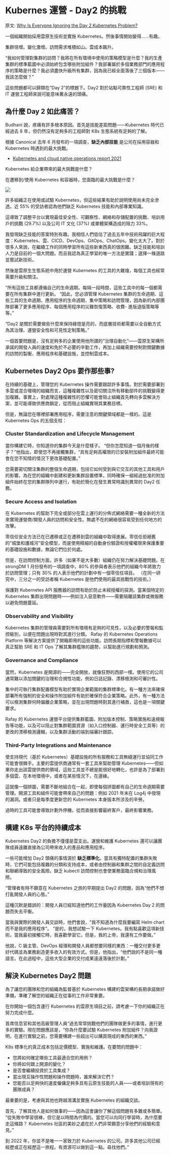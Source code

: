 # Kubernes 運營 - Day2 的挑戰

原文: [Why Is Everyone Ignoring the Day 2 Kubernetes Problem?](https://thenewstack.io/why-is-everyone-ignoring-the-day-2-kubernetes-problem/)

一個組織開始採用雲原生技術並實施 Kubernetes。然後事情開始變得……有趣。

集群倍增。變化激增。訪問需求堆積如山。雲成本飆升。

“我如何管理對集群的訪問？我將在所有環境中使用的策略模型是什麼？我的生產集群的標準藍圖中必須始終包含哪些附加組件？我部署屬於多個業務部門的應用程序的策略是什麼？我必須盡快升級所有集群，因為我已經全面落後了三個版本——我該怎麼做？”

這些問題都可以歸類在“Day 2”的標題下。Day2 對於站點可靠性工程師 (SRE) 和 IT 運營工程師來說可能意味著永遠的頭痛。

## 為什麼 Day 2 如此痛苦？

Budhani 說，疼痛有許多根本原因。首先是技能差距問題——Kubernetes 時代已經過去 8 年，但仍然沒有足夠多的工程師對 K8s 生態系統有足夠的了解。

根據 Canonical 去年 6 月發布的一項調查，**缺乏內部技能** 是公司在採用容器和 Kubernetes 時遇到的最大挑戰。

- [Kubernetes and cloud native operations report 2021](https://juju.is/cloud-native-kubernetes-usage-report-2021#what-are-the-top-challenges-kubernetes-brings-to-businesses)

Kubernetes 給企業帶來的最大挑戰是什麼？

在遷移到/使用 Kubernetes 和容器時，您面臨的最大挑戰是什麼？

![](./assets/k8s-top-challenge.png)

許多組織正在使用或試驗 Kubernetes，但這些結果有助於說明使用尚未完全滲透。近 55% 的受訪者認為他們缺乏 Kubernetes 技能和內部專業知識。

這導致了調整平台以實現最佳安全性、可觀察性、網絡和存儲配置的挑戰、培訓用戶的挑戰 (29.7%) 以及公司 IT 文化 (37%) 或單體架構造成的阻力 33%。

我發現缺乏技能的答案特別有趣。我相信人們低估了過去五年中技術飛躍的巨大程度：Kubernetes、雲、CICD、DevOps、GitOps、ChatOps。變化太大了。對於很多人來說，在繼續工作的同時學習所有這些新東西真的很困難。缺乏技能和培訓人力是目前的一個大問題。而且我認為真正學習的唯一方法是實踐；選擇一條道路並嘗試新技術。


然後是雲原生生態系統中用於運營 Kubernetes 的工具的大雜燴，每個工具也經常需要升級和關注。

“所有這些工具都遵循自己的生命週期。每隔一段時間，這些工具中的每一個都需要在所有集群中進行更新。 “因此，您必須管理 Kubernetes 集群的生命週期、這些工具的生命週期、應用程序的生命週期、集中策略和訪問管理，因為新的內部團隊部署了更多應用程序、每個應用程序的災難恢復策略、收費- 進版退版策略等等。”

“Day2 是關於需要做些什麼來保持綠燈是亮的，而底層技術都需要以全自動方式為其治理、運營安全性和可見性定制策略。”

一個首要問題是，沒有足夠多的企業使用他所謂的“治理自動化”——雲原生架構所承諾的開發人員的速度和免於不必要的辛勤工作，再加上組織需要控制對關鍵數據的訪問的製衡、應用程序和基礎設施，並控制雲成本。

## Kubernetes Day2 Ops 要作那些事?

在持續的基礎上，管理您的 Kubernetes 操作需要跟踪許多事情。對於需要部署到多雲或混合環境的組織而言，這種複雜性以及密切關注所有移動部件的挑戰變得更加複雜。事實上，對處理這種複雜性的恐懼可能會阻止組織首先轉向多雲解決方案，並可能導致供應商鎖定，從而阻止組織實現其業務目標。

但是，無論您在哪裡部署應用程序，需要注意的關鍵領域都是一樣的。這是 Kubernetes Ops 的五個支柱：

### Cluster Standardization and Lifecycle Management

當你構建它時，你知道你的集群今天是什麼樣子。 “但你怎麼知道一個月後的樣子？”他指出，即使您不再接觸集群，“具有足夠高權限的已安裝附加組件最終可能會在您不知情的情況下更改基礎配置。”

您需要密切關注集群的整個生命週期，包括它如何受到與它交互的其他工具和用戶的影響。為在您的組織中創建和更新集群設置標準，同時確保一組經過批准的附加組件始終在您的集群隊列中運行，有助於簡化在發生異常時識別異常的 Day2 任務。

### Secure Access and Isolation

在 Kubernetes 的幫助下完全或部分在雲上運行的分佈式網絡需要一種全新的方法來實現運營商/開發人員的訪問和安全性。無處不在的網絡很容易受到任何地方的攻擊。

零信任安全方法已在已遷移或正在遷移到雲的組織中取得進展。零信任拒絕舊的“城堡和護城河”安全模型，而是使用精細的自動身份驗證和授權權限來保護重要的基礎設施和數據，無論它們位於何處。

但是，在訪問控制方面，許多（如果不是大多數）組織仍在努力解決基礎問題。在 strongDM 1 月份發布的一項調查中，80% 的參與者表示他們的組織今年將致力於訪問管理；只有 30% 的人表示他們的計劃中有一個零信任項目。 （在同一研究中，三分之一的受訪者稱 Kubernetes 是他們使用的最具挑戰性的技術。）

保護對 Kubernetes API 服務器的訪問有助於防止未經授權的探測。當某個特定的 Kubernetes 集群出現問題時——例如注入惡意軟件——需要隔離該集群或微服務以避免問題蔓延。

### Observability and Visibility

Kubernetes 集群的管理員需要對所有環境有足夠的可見性，以及必要的警報和監控級別，以便在問題出現時對其進行分類。 Rafay 的 Kubernetes Operations Platform 等解決方案提供了開箱即用的這些功能。訪問長期指標和警報數據可以真正幫助 SRE 和 IT Ops 了解其集群艦隊的趨勢，以幫助進行規劃和預測。

### Governance and Compliance

當然，Kubernetes 是開源的——完全開放，就像狂野的西部一樣。使用它的公司通常難以添加關鍵的治理和合規性功能，例如日誌記錄、漂移檢測和可審計性。

集中的可執行集群配置模型有助於實現企業範圍的集群標準化。有一種方法來確保部署所有強制的安全和操作附加組件有助於確保符合企業策略。此外，有一種方法可以檢測集群何時偏離企業策略，並在出現問題時對其進行補救，這也是一項關鍵要求。

Rafay 的 Kubernetes 運營平台提供集群藍圖、附加版本控制、策略實施和違規報告等功能，以及可以阻止對集群範圍資源（如入口控制器、運行時安全工具等）的更改的漂移檢測邏輯，以及集群活動的端到端審計跟踪。

### Third-Party Integrations and Maintenance

使支持現代（基於 Kubernetes）基礎設施的所有服務和工具無縫運行並協同工作可能會很棘手。主要的雲提供商通常有一套工具來幫助管理 Kubernetes——但如果你走出該雲提供商的領域，這些工具並不總是能很好地轉化，也許是為了部署到多個雲、在本地環境中，或者在某些情況下，在邊緣。

這就像一個拼圖，需要不斷地組合在一起，即使每個拼圖都有自己的生命週期需要管理。開源工具和組件可能會帶來自己的問題：例如 2021 年末在 Log4j 中發現的漏洞。或者只是每季度更新您的 Kubernetes 本身版本所涉及的辛勞。

過時的工具可能會導致計劃外停機，從而直接影響最終客戶，最終影響業務。

## 構建 K8s 平台的持續成本

Kubernetes Day2 的負擔不僅僅是雲支出。運營和維護 Kubernetes 還可以讓團隊成員遠離直接為公司帶來收入的產品和應用程序。

一些可能增加 Day2 頭痛的事情源於 **缺乏標準化**。當具有獨特配置的集群失敗時，它們可能包括複雜的分類和支持成本，或者由控制器和集群之間的自定義訪問和聯網導致的安全風險。缺乏 kubectl 訪問控制也會使業務面臨合規和治理風險。

“管理者有時不願意在 Kubernetes 之旅的早期提出 Day2 的問題，因為“他們不想打亂開發人員的心態。”

這種沉默是錯誤的：開發人員已經知道他們的工作量因為 Kubernetes Day 2 的問題而失去平衡。

當我與實際的開發人員交談時，他們會說，"我不知道為什麼我要編寫 Helm chart 而不是我的應用程序"。 “是的，我想試驗一下 Kubernetes。我有點喜歡這項新技術。當我最初接觸它時，我喜歡學習它。但是，我的上帝，我還有工作要做。”

他說，C 級主管、DevOps 經理和開發人員都想要同樣的東西：一種交付更多更好代碼並為業務創造更多收入的有效方式。但是，他指出，“他們說的不是同一種語言。在此過程中，這些大型企業的交付成果遠遠落後於計劃。”

## 解決 Kubernetes Day2 問題

為了讓您的團隊和您的組織為監督基於 Kubernetes 構建的雲架構的長期承諾做好準備，準確了解您的組織正在從事的工作非常重要。

在你開始一個包含運行 Kubernetes 的雲原生項目之前，請考慮一下你的組織正在努力完成什麼。

首席信息官和其他高級管理人員“過去常常挑戰他們的團隊做更多的事情，進行更多的實驗。現在問題應該是，“你為什麼要試驗 Kubernetes 附加組件？向我證明，在進行實驗之前，您需要構建一些超出可以購買現成的東西的東西。”

K8s 標準化的真正成本包括定價模型、實施和維護。在要問的問題中：

- 您將如何確定哪些工具最適合您的用例？
- 你將如何跟上開源的變化？
- 是否會繼續投資於工具集成？
- 當出現互操作性問題和操作問題時，誰來解決它們？
- 您能否以足夠快的速度僱傭足夠多具有云原生技能的人員——或者培訓現有的團隊成員？

最重要的是，考慮與其他也跨越鴻溝並實施 Kubernetes 的組織交談。

首先，了解其他人是如何做事的——因為這會讓你了解這個問題有多難或多簡單。 “從失敗中學習很棒，但它是以時間為代價的。當您可以向同行學習時，為什麼要走這條路？ Kubernetes 社區的美妙之處在於人們非常願意分享他們的經驗和意見。”

到 2022 年，你並不是唯一一家致力於 Kubernetes 的公司。許多其他公司已經經歷或正在經歷這一旅程。有資源可以做到這一點。尋找他們。”